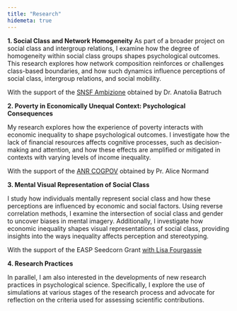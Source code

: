 ```yaml
---
title: "Research"
hidemeta: true
---
```


**1. Social Class and Network Homogeneity**
As part of a broader project on social class and intergroup relations, I examine how the degree of homogeneity within social class groups shapes psychological outcomes. This research explores how network composition reinforces or challenges class-based boundaries, and how such dynamics influence perceptions of social class, intergroup relations, and social mobility.

With the support of the [SNSF Ambizione](https://data.snf.ch/grants/grant/216024) obtained by Dr. Anatolia Batruch

**2. Poverty in Economically Unequal Context: Psychological Consequences**

My research explores how the experience of poverty interacts with economic inequality to shape psychological outcomes. I investigate how the lack of financial resources affects cognitive processes, such as decision-making and attention, and how these effects are amplified or mitigated in contexts with varying levels of income inequality.

With the support of the [ANR COGPOV](https://anr.fr/Projet-ANR-20-CE28-0001) obtained by Pr. Alice Normand

**3. Mental Visual Representation of Social Class**

I study how individuals mentally represent social class and how these perceptions are influenced by economic and social factors. Using reverse correlation methods, I examine the intersection of social class and gender to uncover biases in mental imagery. Additionally, I investigate how economic inequality shapes visual representations of social class, providing insights into the ways inequality affects perception and stereotyping.

With the support of the EASP Seedcorn Grant [with Lisa Fourgassie](https://www.easp.eu/news/itm/easp_seedcorn_grant_report-1955.html)

**4. Research Practices**

In parallel, I am also interested in the developments of new research practices in psychological science. Specifically, I explore the use of simulations at various stages of the research process and advocate for reflection on the criteria used for assessing scientific contributions.
